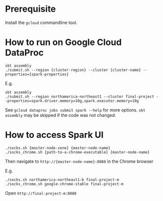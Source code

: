 # Prerequisite 
Install the `gcloud` commandline tool.

# How to run on Google Cloud DataProc
```
sbt assembly
./submit.sh --region {cluster-region} --cluster {cluster-name} --properties={spark-properties}
```

E.g. 
```
sbt assembly
./submit.sh --region northamerica-northeast1 --cluster final-project --properties=spark.driver.memory=10g,spark.executor.memory=10g
```

See `gcloud dataproc jobs submit spark --help` for more options. `sbt assembly` may be skipped if the code was not changed.

# How to access Spark UI

```
./socks.sh {master-node-zone} {master-node-name}
./socks_chrome.sh {path-to-a-chrome-executable} {master-node-name}
```
Then navigate to `http://{master-node-name}:8088` in the Chrome browser

E.g.

```
./socks.sh northamerica-northeast1-b final-project-m
./socks_chrome.sh google-chrome-stable final-project-m
```
Open `http://final-project-m:8088`
